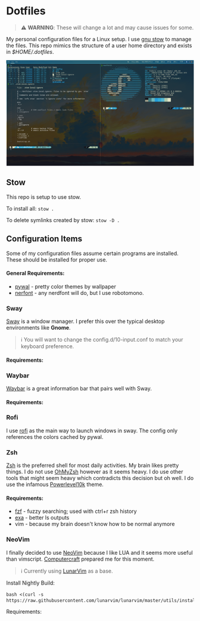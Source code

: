 # Dotfiles
> :warning: **WARNING**: These will change a lot and may cause issues for some.

My personal configuration files for a Linux setup. I use [gnu stow](https://www.gnu.org/software/stow/) to manage the files.
This repo mimics the structure of a user home directory and exists in *$HOME/.dotfiles*.

![desktop example](./desktop-example.png)

## Stow
This repo is setup to use stow.

To install all:
`stow .`

To delete symlinks created by stow:
`stow -D .`

## Configuration Items
Some of my configuration files assume certain programs are installed. These
should be installed for proper use.

#### General Requirements:
- [pywal](https://github.com/dylanaraps/pywal) - pretty color themes by wallpaper
- [nerfont](https://www.nerdfonts.com/) - any nerdfont will do, but I use robotomono.

### Sway
[Sway](https://swaywm.org/) is a window manager. I prefer this over the
typical desktop environments like **Gnome**.

> :information_source: You will want to change the config.d/10-input.conf to match your keyboard preference.

#### Requirements:

### Waybar
[Waybar](https://github.com/Alexays/Waybar) is a great information bar
that pairs well with Sway.

#### Requirements:

### Rofi
I use [rofi](https://github.com/davatorium/rofi) as the main way to launch windows in
sway. The config only references the colors cached by pywal.

### Zsh
[Zsh](https://www.zsh.org/) is the preferred shell for most daily activities. My
brain likes pretty things. I do not use [OhMyZsh](https://ohmyz.sh/) however as
it seems heavy. I do use other tools that might seem heavy which contradicts this
decision but oh well. I do use the infamous [Powerlevel10k](https://github.com/romkatv/powerlevel10k)
theme.

#### Requirements:
- [fzf](https://github.com/junegunn/fzf) - fuzzy searching; used with ctrl+r zsh history
- [exa](https://the.exa.website/) - better ls outputs
- vim - because my brain doesn't know how to be normal anymore

### NeoVim
I finally decided to use [NeoVim](https://neovim.io/) because I like LUA and
it seems more useful than vimscript. [Computercraft](https://www.computercraft.info/)
prepared me for this moment.

> :information_source: Currently using [LunarVim](https://www.lunarvim.org/) as a base.

Install Nightly Build:
```shell
bash <(curl -s https://raw.githubusercontent.com/lunarvim/lunarvim/master/utils/installer/install.sh)`
```

Requirements:
